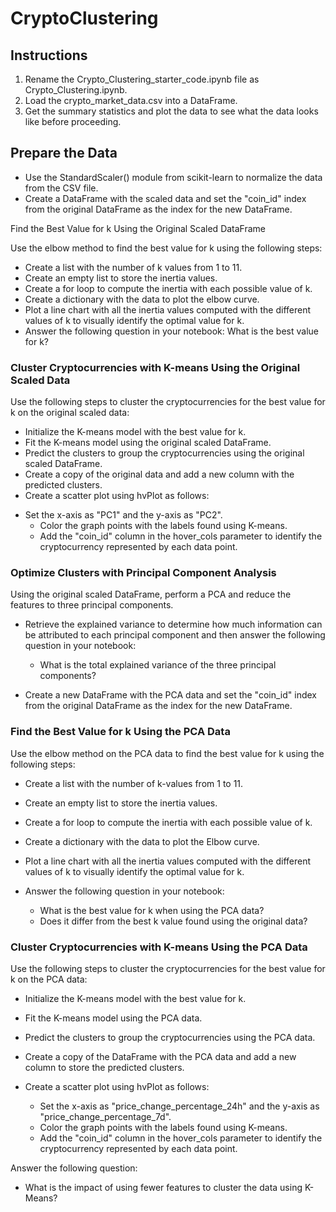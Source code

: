 # CryptoClustering

## Instructions

1. Rename the Crypto_Clustering_starter_code.ipynb file as Crypto_Clustering.ipynb.
2. Load the crypto_market_data.csv into a DataFrame.
3. Get the summary statistics and plot the data to see what the data looks like before proceeding.

## Prepare the Data

- Use the StandardScaler() module from scikit-learn to normalize the data from the CSV file.
- Create a DataFrame with the scaled data and set the "coin_id" index from the original DataFrame as the index for the new DataFrame.

Find the Best Value for k Using the Original Scaled DataFrame

Use the elbow method to find the best value for k using the following steps:

- Create a list with the number of k values from 1 to 11.
- Create an empty list to store the inertia values.
- Create a for loop to compute the inertia with each possible value of k.
- Create a dictionary with the data to plot the elbow curve.
- Plot a line chart with all the inertia values computed with the different values of k to visually identify the optimal value for k.
- Answer the following question in your notebook: What is the best value for k?

### Cluster Cryptocurrencies with K-means Using the Original Scaled Data

Use the following steps to cluster the cryptocurrencies for the best value for k on the original scaled data:

- Initialize the K-means model with the best value for k.
- Fit the K-means model using the original scaled DataFrame.
- Predict the clusters to group the cryptocurrencies using the original scaled DataFrame.
- Create a copy of the original data and add a new column with the predicted clusters.
- Create a scatter plot using hvPlot as follows:

* Set the x-axis as "PC1" and the y-axis as "PC2".
  *  Color the graph points with the labels found using K-means.
  *   Add the "coin_id" column in the hover_cols parameter to identify the cryptocurrency represented by each data point.

### Optimize Clusters with Principal Component Analysis

Using the original scaled DataFrame, perform a PCA and reduce the features to three principal components.

- Retrieve the explained variance to determine how much information can be attributed to each principal component and then answer the following question in your notebook:

  * What is the total explained variance of the three principal components?

- Create a new DataFrame with the PCA data and set the "coin_id" index from the original DataFrame as the index for the new DataFrame.

### Find the Best Value for k Using the PCA Data

Use the elbow method on the PCA data to find the best value for k using the following steps:

- Create a list with the number of k-values from 1 to 11.
- Create an empty list to store the inertia values.
- Create a for loop to compute the inertia with each possible value of k.
- Create a dictionary with the data to plot the Elbow curve.
- Plot a line chart with all the inertia values computed with the different values of k to visually identify the optimal value for k.

- Answer the following question in your notebook:

  *  What is the best value for k when using the PCA data?
  *  Does it differ from the best k value found using the original data?
  
### Cluster Cryptocurrencies with K-means Using the PCA Data

Use the following steps to cluster the cryptocurrencies for the best value for k on the PCA data:

- Initialize the K-means model with the best value for k.
- Fit the K-means model using the PCA data.
- Predict the clusters to group the cryptocurrencies using the PCA data.
- Create a copy of the DataFrame with the PCA data and add a new column to store the predicted clusters.
- Create a scatter plot using hvPlot as follows:

  * Set the x-axis as "price_change_percentage_24h" and the y-axis as "price_change_percentage_7d".
  *  Color the graph points with the labels found using K-means.
  *   Add the "coin_id" column in the hover_cols parameter to identify the cryptocurrency represented by each data point.

Answer the following question:

  *  What is the impact of using fewer features to cluster the data using K-Means?
